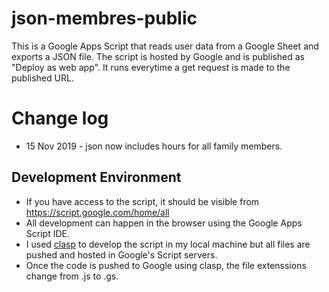 # json-membres-public

This is a Google Apps Script that reads user data from a Google Sheet and exports a JSON file. The script is hosted by Google and is published as "Deploy as web app". It runs everytime a get request is made to the published URL.

# Change log
- 15 Nov 2019 - json now includes hours for all family members.

## Development Environment

- If you have access to the script, it should be visible from https://script.google.com/home/all
- All development can happen in the browser using the Google Apps Script IDE.
- I used [clasp](https://developers.google.com/apps-script/guides/clasp) to develop the script in my local machine but all files are pushed and hosted in Google's Script servers.
- Once the code is pushed to Google using clasp, the file extenssions change from .js to .gs.
